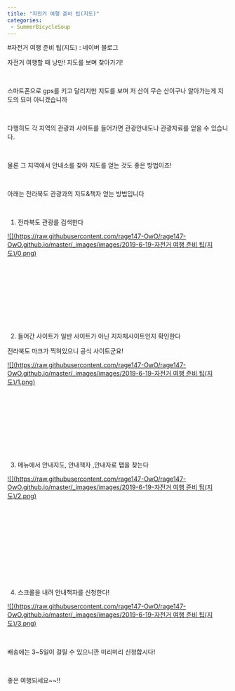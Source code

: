 ```yaml
---
title: "자전거 여행 준비 팁(지도)"
categories:
 - SummerBicycleSoup
---
```

#자전거 여행 준비 팁(지도) : 네이버 블로그







자전거 여행할 때 낭만! 지도를 보며 찾아가기!

​

스마트폰으로 gps를 키고 달리지만 지도를 보며 저 산이 무슨 산이구나 알아가는게 지도의 묘미 아니겠습니까

​

다행히도 각 지역의 관광과 사이트를 들어가면 관광안내도나 관광자료를 얻을 수 있습니다.

​

물론 그 지역에서 안내소를 찾아 지도를 얻는 것도 좋은 방법이죠!

​

아래는 전라북도 관광과의 지도&책자 얻는 방법입니다

​

1. 전라북도 관광를 검색한다




 


[![](https://raw.githubusercontent.com/rage147-OwO/rage147-OwO.github.io/master/_images/images/2019-6-19-자전거 여행 준비 팁(지도)/0.png)](#) 

 


​

​

​

​

​

2. 들어간 사이트가 일반 사이트가 아닌 지자체사이트인지 확인한다

전라북도 마크가 찍혀있으니 공식 사이트군요!




 


[![](https://raw.githubusercontent.com/rage147-OwO/rage147-OwO.github.io/master/_images/images/2019-6-19-자전거 여행 준비 팁(지도)/1.png)](#) 

 


​

​

​

​

​

3. 메뉴에서 안내지도, 안내책자 ,안내자료 탭을 찾는다




 


[![](https://raw.githubusercontent.com/rage147-OwO/rage147-OwO.github.io/master/_images/images/2019-6-19-자전거 여행 준비 팁(지도)/2.png)](#) 

 


​

​

​

​

​

​

4. 스크롤을 내려 안내책자를 신청한다!




 


[![](https://raw.githubusercontent.com/rage147-OwO/rage147-OwO.github.io/master/_images/images/2019-6-19-자전거 여행 준비 팁(지도)/3.png)](#) 

 


​

배송에는 3~5일이 걸릴 수 있으니깐 미리미리 신청합시다!

​

좋은 여행되세요~~!!




 

